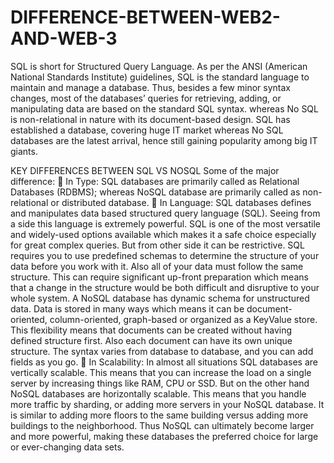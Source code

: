 # DIFFERENCE-BETWEEN-WEB2-AND-WEB-3
SQL is short for Structured Query Language. As per the ANSI (American National Standards Institute) guidelines, SQL is the standard language to maintain and manage a database. Thus, besides a few minor syntax changes, most of the databases’ queries for retrieving, adding, or manipulating data are based on the standard SQL syntax. whereas No SQL is non-relational in nature with its document-based design. SQL has established a database, covering huge IT market whereas No SQL databases are the latest arrival, hence still gaining popularity among big IT giants.

KEY DIFFERENCES BETWEEN SQL VS NOSQL
Some of the major difference: 
	In Type: 
SQL databases are primarily called as Relational Databases (RDBMS); whereas NoSQL database are primarily called as non-relational or distributed database. 
	In Language: 
SQL databases defines and manipulates data based structured query language (SQL). Seeing from a side this language is extremely powerful. SQL is one of the most versatile and widely-used options available which makes it a safe choice especially for great complex queries. But from other side it can be restrictive. SQL requires you to use predefined schemas to determine the structure of your data before you work with it. Also all of your data must follow the same structure. This can require significant up-front preparation which means that a change in the structure would be both difficult and disruptive to your whole system. 
A NoSQL database has dynamic schema for unstructured data. Data is stored in many ways which means it can be document-oriented, column-oriented, graph-based or organized as a KeyValue store. This flexibility means that documents can be created without having defined structure first. Also each document can have its own unique structure. The syntax varies from database to database, and you can add fields as you go. 
	In Scalability: 
In almost all situations SQL databases are vertically scalable. This means that you can increase the load on a single server by increasing things like RAM, CPU or SSD. But on the other hand NoSQL databases are horizontally scalable. This means that you handle more traffic by sharding, or adding more servers in your NoSQL database. It is similar to adding more floors to the same building versus adding more buildings to the neighborhood. Thus NoSQL can ultimately become larger and more powerful, making these databases the preferred choice for large or ever-changing data sets. 

